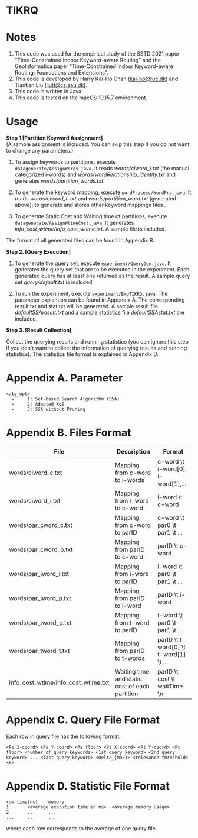 
# TIKRQ

Notes
=======================

1. This code was used for the empirical study of the SSTD 2021 paper "Time-Constrained Indoor Keyword-aware Routing" and the GeoInformatica paper "Time-Constrained Indoor Keyword-aware Routing: Foundations and Extensions".
2. This code is developed by Harry Kai-Ho Chan (kai-ho@ruc.dk) and Tiantian Liu (liutt@cs.aau.dk).
3. This code is written in Java.
4. This code is tested on the macOS 10.15.7 environment.

Usage
=======================
**Step 1 [Partition Keyword Assignment]**   
(A sample assignment is included. You can skip this step if you do not want to change any parameters.)

1. To assign keywords to partitions, execute `datagenerate/AssignWords.java`. It reads *words/ciword\_i.txt* (the manual categorized i-words)
and *words/wordRelationship\_identity.txt*
and generates *words/partition\_words.txt*


2. To generate the keyword mapping, execute `wordProcess/WordPro.java`. It reads *words/ciword\_c.txt* and *words/partition\_word.txt* (generated above),
to generate and stores other keyword mappings files .

3. To generate Static Cost and Waiting time of partitions, execute `datagenerate/AssignWtimeCost.java`. It generates *info\_cost\_wtime/info\_cost\_wtime.txt*. 
A sample file is included.

The format of all generated files can be found in Appendix B.

**Step 2. [Query Execution]** 

1. To generate the query set, execute `experiment/QueryGen.java`. It generates the query set that are to be executed in the experiment. Each generated query has at least one returned as the result. A sample query set *query/default.txt* is included.

2. To run the experiment, execute `experiment/ExpTIKRQ.java`. The parameter explantion can be found in Appendix A. The corresponding result.txt and stat.txt will be generated.
A sample result file *defaultSSAresult.txt* and a sample statistics file *defaultSSAstat.txt* are included.

**Step 3. [Result Collection]** 

Collect the querying results and running statistics (you can ignore this step if you don't want to collect the information of querying results and running statistics). The statistics file format is explained in Appendix D. 

Appendix A. Parameter
============================

    <alg_opt>
      =		1: Set-based Search Algorithm (SSA)
      =		2: Adapted KoE 
      =		3: SSA without Pruning

Appendix B. Files Format
============================
   
File |  Description | Format
------------- | ------------- | -------------
words/ciword_c.txt	 |	Mapping from c-word to i-words | c-word \t i-word[0], i-word[1],...
words/ciword_i.txt	 |	Mapping from i-word to c-word | i-word \t c-word
words/par\_cword\_c.txt	|	Mapping from c-word to parID | c-word \t par0 \t par1 \t ...
words/par\_cword\_p.txt	|	Mapping from parID to c-word | parID \t c-word
words/par\_iword\_i.txt	|	Mapping from i-word to parID | i-word \t par0 \t par1 \t ...
words/par\_iword\_p.txt	|	Mapping from parID to i-word | parID \t i-word
words/par\_tword\_p.txt	|	Mapping from t-word to parID | t-word \t par0 \t par1 \t ...
words/par\_tword\_t.txt	|	Mapping from parID to t-words | parID \t t-word[0] \t t-word[1] \t ...
info\_cost\_wtime/info\_cost\_wtime.txt | Waiting time and static cost of each partition | parID \t cost \t waitTime \n

Appendix C. Query File Format
============================
Each row in query file has the following format.

	<Ps X-coord> <Ps Y-coord> <Ps floor> <Pt X-coord> <Pt Y-coord> <Pt floor> <number of query keywords> <1st query keyword> <2nd query keyword> ... <last query keyword> <Delta_{Max}> <relevance threshold> <k>


Appendix D. Statistic File Format
============================

	row	time(ns)	memory
	1		<average execution time in ns>	<average memory usage>
	2		...		...
	...		...		...			

where each row corresponds to the average of one query file.


